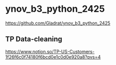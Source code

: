 # ynov_b3_python_2425 

https://github.com/Gladrat/ynov_b3_python_2425


## TP Data-cleaning

https://www.notion.so/TP-US-Customers-1f26f6c0f74180f6bcd0e1c0d0e920a8?pvs=4